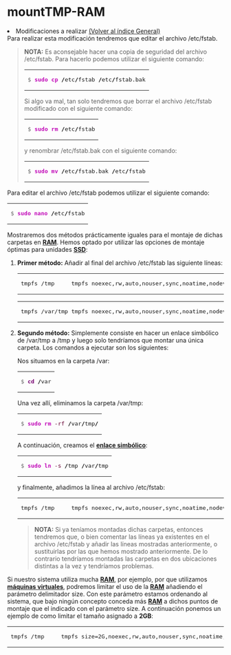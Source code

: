 # mountTMP-RAM
<li><a name="an_n2"></a><span class="nivel1">Modificaciones a realizar</span> <a href="#an_indice" target="_self" rel="noopener noreferrer">(Volver al índice General)</a><br>
Para realizar esta modificación tendremos que editar el archivo <span class="codigo">/etc/fstab</span>.<p></p>
<blockquote><p><span class="cita"><strong>NOTA:</strong> Es aconsejable hacer una copia de seguridad del archivo <span class="codigo">/etc/fstab</span>. Para hacerlo podemos utilizar el siguiente comando:</span></p>

<div class="wp_syntax" style="position: relative; width: auto;"><table><tbody><tr><td class="code"><pre class="bash" style="font-family:monospace;"><span style="color: #666666;">$ </span><span style="color: #c20cb9; font-weight: bold;">sudo</span> <span style="color: #c20cb9; font-weight: bold;">cp</span> <span style="color: #000000; font-weight: bold;">/</span>etc<span style="color: #000000; font-weight: bold;">/</span>fstab <span style="color: #000000; font-weight: bold;">/</span>etc<span style="color: #000000; font-weight: bold;">/</span>fstab.bak</pre></td></tr></tbody></table><p class="theCode" style="display:none;">$ sudo cp /etc/fstab /etc/fstab.bak</p></div>

<p><span class="cita">Si algo va mal, tan solo tendremos que borrar el archivo <span class="codigo">/etc/fstab</span> modificado con el siguiente comando:</span></p>

<div class="wp_syntax" style="position: relative; width: auto;"><table><tbody><tr><td class="code"><pre class="bash" style="font-family:monospace;"><span style="color: #666666;">$ </span><span style="color: #c20cb9; font-weight: bold;">sudo</span> <span style="color: #c20cb9; font-weight: bold;">rm</span> <span style="color: #000000; font-weight: bold;">/</span>etc<span style="color: #000000; font-weight: bold;">/</span>fstab</pre></td></tr></tbody></table><p class="theCode" style="display:none;">$ sudo rm /etc/fstab</p></div>

<p><span class="cita">y renombrar <span class="codigo">/etc/fstab.bak</span> con el siguiente comando:</span></p>

<div class="wp_syntax" style="position:relative;"><table><tbody><tr><td class="code"><pre class="bash" style="font-family:monospace;"><span style="color: #666666;">$ </span><span style="color: #c20cb9; font-weight: bold;">sudo</span> <span style="color: #c20cb9; font-weight: bold;">mv</span> <span style="color: #000000; font-weight: bold;">/</span>etc<span style="color: #000000; font-weight: bold;">/</span>fstab.bak <span style="color: #000000; font-weight: bold;">/</span>etc<span style="color: #000000; font-weight: bold;">/</span>fstab</pre></td></tr></tbody></table><p class="theCode" style="display:none;">$ sudo mv /etc/fstab.bak /etc/fstab</p></div>

<p></p></blockquote>
<p>Para editar el archivo <span class="codigo">/etc/fstab</span> podemos utilizar el siguiente comando:</p>

<div class="wp_syntax" style="position:relative;"><table><tbody><tr><td class="code"><pre class="bash" style="font-family:monospace;"><span style="color: #666666;">$ </span><span style="color: #c20cb9; font-weight: bold;">sudo</span> <span style="color: #c20cb9; font-weight: bold;">nano</span> <span style="color: #000000; font-weight: bold;">/</span>etc<span style="color: #000000; font-weight: bold;">/</span>fstab</pre></td></tr></tbody></table><p class="theCode" style="display:none;">$ sudo nano /etc/fstab</p></div>

<p>Mostraremos dos métodos prácticamente iguales para el montaje de dichas carpetas en <strong><a href="https://es.wikipedia.org/wiki/Memoria_de_acceso_aleatorio" rel="noopener noreferrer" target="_blank">RAM</a></strong>. Hemos optado por utilizar las opciones de montaje óptimas para unidades <strong><a href="https://es.wikipedia.org/wiki/Unidad_de_estado_s%C3%B3lido" rel="noopener noreferrer" target="_blank">SSD</a></strong>:</p>
<ol>
<li><strong>Primer método:</strong> Añadir al final del archivo <span class="codigo">/etc/fstab</span> las siguiente líneas:

<div class="wp_syntax" style="position: relative; width: auto;"><table><tbody><tr><td class="code"><pre class="text" style="font-family:monospace;">tmpfs /tmp     tmpfs noexec,rw,auto,nouser,sync,noatime,nodev,nosuid,mode=1777 0 0</pre></td></tr></tbody></table><p class="theCode" style="display:none;">tmpfs /tmp     tmpfs noexec,rw,auto,nouser,sync,noatime,nodev,nosuid,mode=1777 0 0</p></div>


<div class="wp_syntax" style="position: relative; width: auto;"><table><tbody><tr><td class="code"><pre class="text" style="font-family:monospace;">tmpfs /var/tmp tmpfs noexec,rw,auto,nouser,sync,noatime,nodev,nosuid,mode=1777 0 0</pre></td></tr></tbody></table><p class="theCode" style="display:none;">tmpfs /var/tmp tmpfs noexec,rw,auto,nouser,sync,noatime,nodev,nosuid,mode=1777 0 0</p></div>

</li>
<li><strong>Segundo método:</strong> Simplemente consiste en hacer un enlace simbólico de <span class="codigo">/var/tmp</span> a <span class="codigo">/tmp</span> y luego solo tendríamos que montar una única carpeta. Los comandos a ejecutar son los siguientes:
<p>Nos situamos en la carpeta <span class="codigo">/var</span>:</p>

<div class="wp_syntax" style="position: relative; width: auto;"><table><tbody><tr><td class="code"><pre class="bash" style="font-family:monospace;"><span style="color: #666666;">$ </span><span style="color: #7a0874; font-weight: bold;">cd</span> <span style="color: #000000; font-weight: bold;">/</span>var</pre></td></tr></tbody></table><p class="theCode" style="display:none;">$ cd /var</p></div>

<p>Una vez allí, eliminamos la carpeta <span class="codigo">/var/tmp</span>:</p>

<div class="wp_syntax" style="position: relative; width: auto;"><table><tbody><tr><td class="code"><pre class="bash" style="font-family:monospace;"><span style="color: #666666;">$ </span><span style="color: #c20cb9; font-weight: bold;">sudo</span> <span style="color: #c20cb9; font-weight: bold;">rm</span> <span style="color: #660033;">-rf</span> <span style="color: #000000; font-weight: bold;">/</span>var<span style="color: #000000; font-weight: bold;">/</span>tmp<span style="color: #000000; font-weight: bold;">/</span></pre></td></tr></tbody></table><p class="theCode" style="display:none;">$ sudo rm -rf /var/tmp/</p></div>

<p>A continuación, creamos el <strong><a href="https://es.wikipedia.org/wiki/Enlace_simb%C3%B3lico" rel="noopener noreferrer" target="_blank">enlace simbólico</a></strong>:</p>

<div class="wp_syntax" style="position: relative; width: auto;"><table><tbody><tr><td class="code"><pre class="bash" style="font-family:monospace;"><span style="color: #666666;">$ </span><span style="color: #c20cb9; font-weight: bold;">sudo</span> <span style="color: #c20cb9; font-weight: bold;">ln</span> <span style="color: #660033;">-s</span> <span style="color: #000000; font-weight: bold;">/</span>tmp <span style="color: #000000; font-weight: bold;">/</span>var<span style="color: #000000; font-weight: bold;">/</span>tmp</pre></td></tr></tbody></table><p class="theCode" style="display:none;">$ sudo ln -s /tmp /var/tmp</p></div>

<p>y finalmente, añadimos la línea al archivo <span class="codigo">/etc/fstab</span>:</p>

<div class="wp_syntax" style="position: relative; width: auto;"><table><tbody><tr><td class="code"><pre class="text" style="font-family:monospace;">tmpfs /tmp     tmpfs noexec,rw,auto,nouser,sync,noatime,nodev,nosuid,mode=1777 0 0</pre></td></tr></tbody></table><p class="theCode" style="display:none;">tmpfs /tmp     tmpfs noexec,rw,auto,nouser,sync,noatime,nodev,nosuid,mode=1777 0 0</p></div>

</li>
<blockquote><p><span class="cita"><strong>NOTA:</strong> Si ya teníamos montadas dichas carpetas, entonces tendremos que, o bien comentar las líneas ya existentes en el archivo <span class="codigo">/etc/fstab</span> y añadir las líneas mostradas anteriormente, o sustituirlas por las que hemos mostrado anteriormente. De lo contrario tendríamos montadas las carpetas en dos ubicaciones distintas a la vez y tendríamos problemas.</span></p></blockquote>
</ol>
<p>Si nuestro sistema utiliza mucha <strong><a href="https://es.wikipedia.org/wiki/Memoria_de_acceso_aleatorio" rel="noopener noreferrer" target="_blank">RAM</a></strong>, por ejemplo, por que utilizamos <strong><a href="https://www.zeppelinux.es/conceptos-basicos-sobre-maquinas-virtuales/" rel="noopener noreferrer" target="_blank">máquinas virtuales</a></strong>, podremos limitar el uso de la <strong><a href="https://es.wikipedia.org/wiki/Memoria_de_acceso_aleatorio" rel="noopener noreferrer" target="_blank">RAM</a></strong> añadiendo el parámetro delimitador <span class="codigo">size</span>. Con este parámetro estamos ordenando al sistema, que bajo ningún concepto conceda más <strong><a href="https://es.wikipedia.org/wiki/Memoria_de_acceso_aleatorio" rel="noopener noreferrer" target="_blank">RAM</a></strong> a dichos puntos de montaje que el indicado con el parámetro <span class="codigo">size</span>. A continuación ponemos un ejemplo de como limitar el tamaño asignado a <strong>2GB</strong>:</p>

<div class="wp_syntax" style="position: relative; width: auto;"><table><tbody><tr><td class="code"><pre class="text" style="font-family:monospace;">tmpfs /tmp     tmpfs size=2G,noexec,rw,auto,nouser,sync,noatime,nodev,nosuid,mode=1777 0 0</pre></td></tr></tbody></table><p class="theCode" style="display:none;">tmpfs /tmp     tmpfs size=2G,noexec,rw,auto,nouser,sync,noatime,nodev,nosuid,mode=1777 0 0</p></div>

</li>
